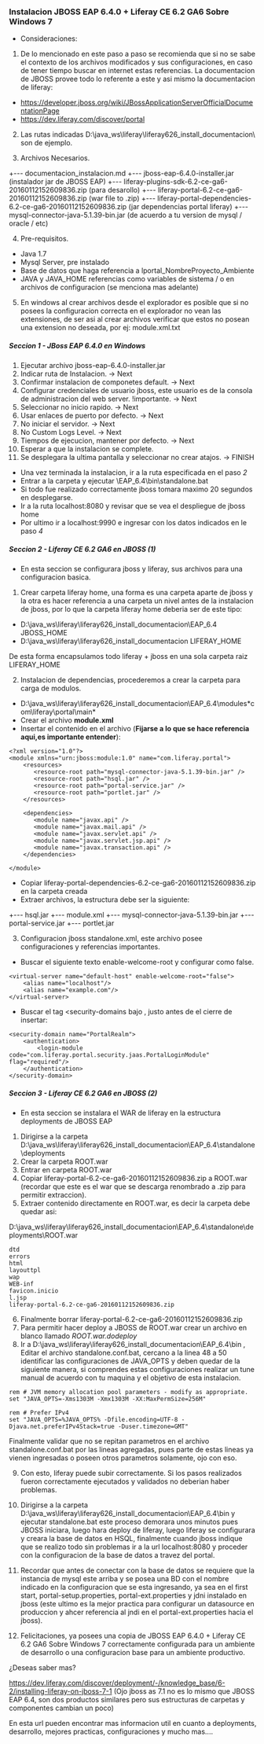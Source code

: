 ### Instalacion JBOSS EAP 6.4.0 + Liferay CE 6.2 GA6 Sobre Windows 7- Consideraciones:1. De lo mencionado en este paso a paso se recomienda que si no se sabe el contexto de los archivos modificados y sus configuraciones, en caso de tener tiempo buscar en internet estas referencias. La documentacion de JBOSS provee todo lo referente a este y asi mismo la documentacion de liferay:- https://developer.jboss.org/wiki/JBossApplicationServerOfficialDocumentationPage- https://dev.liferay.com/discover/portal2. Las rutas indicadas D:\java_ws\liferay\liferay626_install_documentacion\ son de ejemplo.  3. Archivos Necesarios.+--- documentacion_instalacion.md+--- jboss-eap-6.4.0-installer.jar (instalador jar de JBOSS EAP)+--- liferay-plugins-sdk-6.2-ce-ga6-20160112152609836.zip (para desarollo)+--- liferay-portal-6.2-ce-ga6-20160112152609836.zip (war file to .zip)+--- liferay-portal-dependencies-6.2-ce-ga6-20160112152609836.zip (jar dependencias portal liferay)+--- mysql-connector-java-5.1.39-bin.jar (de acuerdo a tu version de mysql / oracle / etc)4. Pre-requisitos.- Java 1.7- Mysql Server, pre instalado- Base de datos que haga referencia a lportal_NombreProyecto_Ambiente- JAVA y JAVA_HOME referencias como variables de sistema / o en archivos de configuracion (se menciona mas adelante)5. En windows al crear archivos desde el explorador es posible que si no posees la configuracion correcta en el explorador no vean las extensiones, de ser asi al crear archivos verificar que estos no posean una extension no deseada, por ej: module.xml.txt##### Seccion 1 - JBoss EAP 6.4.0 en Windows1. Ejecutar archivo jboss-eap-6.4.0-installer.jar2. Indicar ruta de Instalacion. -> Next3. Confirmar instalacion de componetes default. -> Next4. Configurar credenciales de usuario jboss, este usuario es de la consola de administracion del web server. !importante. -> Next5. Seleccionar no inicio rapido. -> Next6. Usar enlaces de puerto por defecto. -> Next7. No iniciar el servidor. -> Next8. No Custom Logs Level. -> Next9. Tiempos de ejecucion, mantener por defecto. -> Next10. Esperar a que la instalacion se complete.  11. Se desplegara la ultima pantalla y seleccionar no crear atajos.  -> FINISH- Una vez terminada la instalacion, ir a la ruta especificada en el paso *2*- Entrar a la carpeta y ejecutar \EAP_6.4\bin\standalone.bat- Si todo fue realizado correctamente jboss tomara maximo 20 segundos en desplegarse.- Ir a la ruta localhost:8080 y revisar que se vea el despliegue de jboss home- Por ultimo ir a localhost:9990 e ingresar con los datos indicados en le paso *4*##### Seccion 2 - Liferay CE 6.2 GA6 en JBOSS (1)- En esta seccion se configurara jboss y liferay, sus archivos para una configuracion basica.1. Crear carpeta liferay home, una forma es una carpeta aparte de jboss y la otra es hacer referencia a una carpeta un nivel antes de la instalacion de jboss, por lo que la carpeta liferay home deberia ser de este tipo:- D:\java_ws\liferay\liferay626_install_documentacion\EAP_6.4 JBOSS_HOME- D:\java_ws\liferay\liferay626_install_documentacion LIFERAY_HOMEDe esta forma encapsulamos todo liferay + jboss en una sola carpeta raiz LIFERAY_HOME2. Instalacion de dependencias, procederemos a crear la carpeta para carga de modulos.- D:\java_ws\liferay\liferay626_install_documentacion\EAP_6.4\modules\*com\liferay\portal\main*- Crear el archivo **module.xml**- Insertar el contenido en el archivo (**Fijarse a lo que se hace referencia aqui,es importante entender**):```<?xml version="1.0"?><module xmlns="urn:jboss:module:1.0" name="com.liferay.portal">    <resources>       <resource-root path="mysql-connector-java-5.1.39-bin.jar" />       <resource-root path="hsql.jar" />       <resource-root path="portal-service.jar" />       <resource-root path="portlet.jar" />    </resources>    <dependencies>       <module name="javax.api" />       <module name="javax.mail.api" />       <module name="javax.servlet.api" />       <module name="javax.servlet.jsp.api" />       <module name="javax.transaction.api" />    </dependencies></module>```- Copiar liferay-portal-dependencies-6.2-ce-ga6-20160112152609836.zip en la carpeta creada- Extraer archivos, la estructura debe ser la siguiente:+--- hsql.jar+--- module.xml+--- mysql-connector-java-5.1.39-bin.jar+--- portal-service.jar+--- portlet.jar3. Configuracion jboss standalone.xml, este archivo posee configuraciones y referencias importantes.- Buscar el siguiente texto enable-welcome-root y configurar como false.```<virtual-server name="default-host" enable-welcome-root="false">    <alias name="localhost"/>    <alias name="example.com"/></virtual-server>```- Buscar el tag <security-domains bajo <subsystem xmlns="urn:jboss:domain:security:1.2">, justo antes de el cierre de </security-domains> insertar:```<security-domain name="PortalRealm">    <authentication>        <login-module code="com.liferay.portal.security.jaas.PortalLoginModule" flag="required"/>    </authentication></security-domain>```##### Seccion 3 - Liferay CE 6.2 GA6 en JBOSS (2)- En esta seccion se instalara el WAR de liferay en la estructura deployments de JBOSS EAP1. Dirigirse a la carpeta D:\java_ws\liferay\liferay626_install_documentacion\EAP_6.4\standalone\deployments2. Crear la carpeta ROOT.war3. Entrar en carpeta ROOT.war4. Copiar liferay-portal-6.2-ce-ga6-20160112152609836.zip a ROOT.war (recordar que este es el war que se descarga renombrado a .zip para permitir extraccion).5. Extraer contenido directamente en ROOT.war, es decir la carpeta debe quedar asi:D:\java_ws\liferay\liferay626_install_documentacion\EAP_6.4\standalone\deployments\ROOT.war```dtderrorshtmllayouttplwapWEB-inffavicon.iniciol.jspliferay-portal-6.2-ce-ga6-20160112152609836.zip```6. Finalmente borrar liferay-portal-6.2-ce-ga6-20160112152609836.zip7. Para permitir hacer deploy a JBOSS de ROOT.war crear un archivo en blanco llamado *ROOT.war.dodeploy*8. Ir a D:\java_ws\liferay\liferay626_install_documentacion\EAP_6.4\bin , Editar el archivo standalone.conf.bat, cercano a la linea 48 a 50 identificar las configuraciones de JAVA_OPTS y deben quedar de la siguiente manera, si comprendes estas configuraciones realizar un tune manual de acuerdo con tu maquina y el objetivo de esta instalacion.```rem # JVM memory allocation pool parameters - modify as appropriate.set "JAVA_OPTS=-Xms1303M -Xmx1303M -XX:MaxPermSize=256M"rem # Prefer IPv4set "JAVA_OPTS=%JAVA_OPTS% -Dfile.encoding=UTF-8 -Djava.net.preferIPv4Stack=true -Duser.timezone=GMT"```Finalmente validar que no se repitan parametros en el archivo standalone.conf.bat por las lineas agregadas, pues parte de estas lineas ya vienen ingresadas o poseen otros parametros solamente, ojo con eso.9. Con esto, liferay puede subir correctamente. Si los pasos realizados fueron correctamente ejecutados y validados no deberian haber problemas.10. Dirigirse a la carpeta D:\java_ws\liferay\liferay626_install_documentacion\EAP_6.4\bin y ejecutar standalone.bat este proceso demorara unos minutos pues JBOSS iniciara, luego hara deploy de liferay, luego liferay se configurara y creara la base de datos en HSQL, finalmente cuando jboss indique que se realizo todo sin problemas ir a la url localhost:8080 y proceder con la configuracion de la base de datos a travez del portal.11. Recordar que antes de conectar con la base de datos se requiere que la instancia de mysql este arriba y se posea una BD con el nombre indicado en la configuracion que se esta ingresando, ya sea en el first start, portal-setup.properties, portal-ext.properties y jdni instalado en jboss (este ultimo es la  mejor practica para configurar un datasource en produccion y ahcer referencia al jndi en el portal-ext.properties hacia el jboss).12. Felicitaciones, ya posees una copia de JBOSS EAP 6.4.0 + Liferay CE 6.2 GA6 Sobre Windows 7 correctamente configurada para un ambiente de desarrollo o una configuracion base para un ambiente productivo.¿Deseas saber mas?https://dev.liferay.com/discover/deployment/-/knowledge_base/6-2/installing-liferay-on-jboss-7-1 (Ojo jboss as 7.1 no es lo mismo que JBOSS EAP 6.4, son dos productos similares pero sus estructuras de carpetas y componentes cambian un poco)En esta url pueden encontrar mas informacion util en cuanto a deployments, desarrollo, mejores practicas, configuraciones y mucho mas....